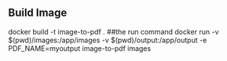 ## Build Image
docker build -t image-to-pdf .
##the run command
docker run -v $(pwd)/images:/app/images -v $(pwd)/output:/app/output -e PDF_NAME=myoutput image-to-pdf images

